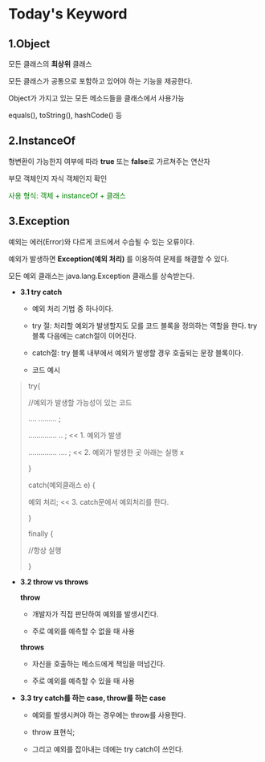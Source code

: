 Today's Keyword
===============================
1.Object
 --------------------------
  모든 클래스의 **최상위** 클래스

  모든 클래스가 공통으로 포함하고 있어야 하는 기능을 제공한다.

  Object가 가지고 있는 모든 메소드들을 클래스에서 사용가능

  equals(), toString(), hashCode() 등

2.InstanceOf
------------------------------
형변환이 가능한지 여부에 따라 **true** 또는 **false**로 가르쳐주는 연산자

부모 객체인지 자식 객체인지 확인

<span style="color:green">사용 형식: 객체 + instanceOf + 클래스</span>

3.Exception
----------------------------------------
 예외는 에러(Error)와 다르게 코드에서 수습될 수 있는 오류이다.

 예외가 발생하면  **Exception(예외 처리)** 를 이용하여 문제를 해결할 수 있다.

 모든 예외 클래스는 java.lang.Exception 클래스를 상속받는다.

* **3.1 try catch**

  * 예외 처리 기법 중 하나이다.

  * try 절: 처리할 예외가 발생할지도 모를 코드 블록을 정의하는 역할을 한다.  try 블록 다음에는 catch절이 이어진다.

  * catch절: try 블록 내부에서 예외가 발생할 경우 호출되는 문장 블록이다. 



  * 코드 예시


>try{
>
>//예외가 발생할 가능성이 있는 코드
>
>.... ......... ;
>
>.............. .. ; << 1. 예외가 발생
>
>.............. .... ; << 2. 예외가 발생한 곳 아래는 실행 x
>
>}
>
>catch(예외클래스 e) {
>
>예외 처리; << 3. catch문에서 예외처리를 한다.
>
>}
>
>finally {
>
>//항상 실행
>
>}

* **3.2 throw vs throws**

  **throw**

     * 개발자가 직접 판단하여 예외를 발생시킨다.

     * 주로 예외를 예측할 수 없을 때 사용

  **throws**

     * 자신을 호출하는 메소드에게 책임을 떠넘긴다.

     * 주로 예외를 예측할 수 있을 때 사용

* **3.3 try catch를 하는 case, throw를 하는 case**

     * 예외를 발생시켜야 하는 경우에는 throw를 사용한다.

     * throw 표현식;

     * 그리고 예외를 잡아내는 데에는 try catch이 쓰인다.





